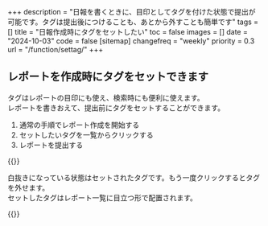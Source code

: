 +++
description = "日報を書くときに、目印としてタグを付けた状態で提出が可能です。タグは提出後につけることも、あとから外すことも簡単です"
tags = []
title = "日報作成時にタグをセットしたい"
toc = false
images = []
date = "2024-10-03"
code = false
[sitemap]
  changefreq = "weekly"
  priority = 0.3
url = "/function/settag/"
+++

## レポートを作成時にタグをセットできます

タグはレポートの目印にも使え、検索時にも便利に使えます。  
レポートを書きおえて、提出前にタグをセットすることができます。  



1. 通常の手順でレポート作成を開始する
2. セットしたいタグを一覧からクリックする
3. レポートを提出する

{{<iTablet filename="setTag" msg="クリックするだけでタグを簡単につけられます" alice="pc">}}

白抜きになっている状態はセットされたタグです。もう一度クリックするとタグを外せます。  
セットしたタグはレポート一覧に目立つ形で配置されます。


{{<iTablet filename="reportList" msg="タグの付いたレポートは一覧表からもわかるので目立ちます" alice="pc">}}
